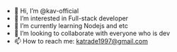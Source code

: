 - 👋 Hi, I’m @kav-official
- 👀 I’m interested in Full-stack developer
- 🌱 I’m currently learning Nodejs and etc
- 💞️ I’m looking to collaborate with everyone who is dev
- 📫 How to reach me: katrade1997@gmail.com

<!---
kav-official/kav-official is a ✨ special ✨ repository because its `README.md` (this file) appears on your GitHub profile.
You can click the Preview link to take a look at your changes.
--->
